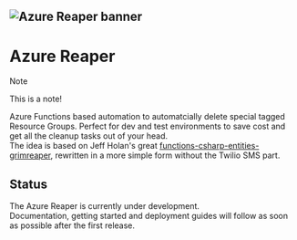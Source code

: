 ![Azure Reaper banner](./assets/reaper_banner.png)
---
# Azure Reaper

> [!NOTE]
> This is a note!

Azure Functions based automation to automatcially delete special tagged Resource Groups. Perfect for dev and test environments to save cost and get all the cleanup tasks out of your head.  
The idea is based on Jeff Holan's great [functions-csharp-entities-grimreaper](https://github.com/jeffhollan/functions-csharp-entities-grimreaper), rewritten in a more simple form without the Twilio SMS part. 

## Status
The Azure Reaper is currently under development.  
Documentation, getting started and deployment guides will follow as soon as possible after the first release.
